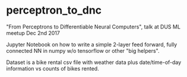 # perceptron_to_dnc
"From Perceptrons to Differentiable Neural Computers", talk at DUS ML meetup Dec 2nd 2017

Jupyter Notebook on how to write a simple 2-layer feed forward, fully connected NN in numpy w/o tensorflow or other "big helpers".

Dataset is a bike rental csv file with weather data plus date/time-of-day information vs counts of bikes rented.

